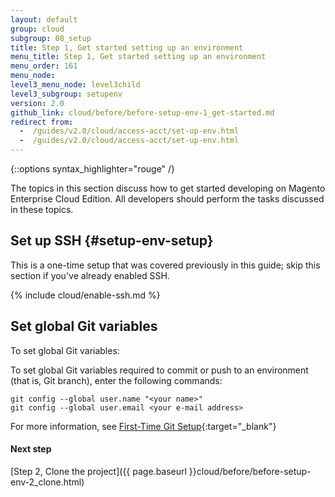 ```yaml
---
layout: default
group: cloud
subgroup: 08_setup
title: Step 1, Get started setting up an environment
menu_title: Step 1, Get started setting up an environment
menu_order: 161
menu_node: 
level3_menu_node: level3child
level3_subgroup: setupenv
version: 2.0
github_link: cloud/before/before-setup-env-1_get-started.md
redirect from: 
  -  /guides/v2.0/cloud/access-acct/set-up-env.html
  -  /guides/v2.0/cloud/access-acct/set-up-env.html
---
```


{::options syntax_highlighter="rouge" /}

The topics in this section discuss how to get started developing on Magento Enterprise Cloud Edition. All developers should perform the tasks discussed in these topics.

## Set up SSH {#setup-env-setup}
This is a one-time setup that was covered previously in this guide; skip this section if you've already enabled SSH.

{% include cloud/enable-ssh.md %}

## Set global Git variables
To set global Git variables:

To set global Git variables required to commit or push to an environment (that is, Git branch), enter the following commands:

	git config --global user.name "<your name>"
	git config --global user.email <your e-mail address>

For more information, see [First-Time Git Setup](https://git-scm.com/book/en/v2/Getting-Started-First-Time-Git-Setup#_first_time){:target="_blank"}

#### Next step
[Step 2, Clone the project]({{ page.baseurl }}cloud/before/before-setup-env-2_clone.html)
